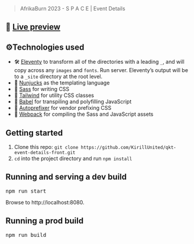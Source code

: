 > AfrikaBurn 2023 - S P A C E | Event Details
## 🚀 [Live preview](https://afrika-burn-2023.netlify.app/)
## ⚙️Technologies used
- 🛠️ <a href="https://www.11ty.dev/" rel="nofollow">Eleventy</a> to transform all of the directories with a leading `_`, and will copy across any `images` and `fonts`. Run server.
Eleventy’s output will be to a `_site` directory at the root level.
- 🧩 <a href="http://mozilla.github.io/nunjucks/templating.html" rel="nofollow">Nunjucks</a> as the templating language
- 💅 <a href="https://sass-lang.com/" rel="nofollow">Sass</a> for writing CSS
- 🎨 <a href="https://tailwindcss.com/" rel="nofollow">Tailwind</a> for utility CSS classes
- 💎 <a href="https://babeljs.io/" rel="nofollow">Babel</a> for transpiling and polyfilling JavaScript
- 📝 <a href="https://github.com/postcss/autoprefixer">Autoprefixer</a> for vendor prefixing CSS
- 💎 <a href="https://webpack.js.org/" rel="nofollow">Webpack</a> for compiling the Sass and JavaScript assets
## Getting started
1. Clone this repo: `git clone https://github.com/KirillUnited/qkt-event-details-front.git`
2. `cd` into the project directory and run `npm install`
## Running and serving a dev build
<pre>npm run start</pre>
Browse to http://localhost:8080.
## Running a prod build
<pre>npm run build</pre>
